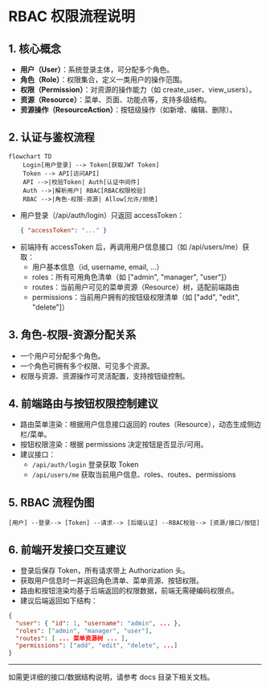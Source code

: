 # RBAC 权限流程说明

## 1. 核心概念

- **用户（User）**：系统登录主体，可分配多个角色。
- **角色（Role）**：权限集合，定义一类用户的操作范围。
- **权限（Permission）**：对资源的操作能力（如 create_user、view_users）。
- **资源（Resource）**：菜单、页面、功能点等，支持多级结构。
- **资源操作（ResourceAction）**：按钮级操作（如新增、编辑、删除）。

## 2. 认证与鉴权流程

```mermaid
flowchart TD
    Login[用户登录] --> Token[获取JWT Token]
    Token --> API[访问API]
    API -->|校验Token| Auth[认证中间件]
    Auth -->|解析用户| RBAC[RBAC权限校验]
    RBAC -->|角色-权限-资源| Allow[允许/拒绝]
```

- 用户登录（/api/auth/login）只返回 accessToken：
  ```json
  { "accessToken": "..." }
  ```
- 前端持有 accessToken 后，再调用用户信息接口（如 /api/users/me）获取：
  - 用户基本信息（id, username, email, ...）
  - roles：所有可用角色清单（如 ["admin", "manager", "user"]）
  - routes：当前用户可见的菜单资源（Resource）树，适配前端路由
  - permissions：当前用户拥有的按钮级权限清单（如 ["add", "edit", "delete"]）

## 3. 角色-权限-资源分配关系

- 一个用户可分配多个角色。
- 一个角色可拥有多个权限、可见多个资源。
- 权限与资源、资源操作可灵活配置，支持按钮级控制。

## 4. 前端路由与按钮权限控制建议

- 路由菜单渲染：根据用户信息接口返回的 routes（Resource），动态生成侧边栏/菜单。
- 按钮权限渲染：根据 permissions 决定按钮是否显示/可用。
- 建议接口：
  - `/api/auth/login` 登录获取 Token
  - `/api/users/me` 获取当前用户信息、roles、routes、permissions

## 5. RBAC 流程伪图

```text
[用户] --登录--> [Token] --请求--> [后端认证] --RBAC校验--> [资源/接口/按钮]
```

## 6. 前端开发接口交互建议

- 登录后保存 Token，所有请求带上 Authorization 头。
- 获取用户信息时一并返回角色清单、菜单资源、按钮权限。
- 路由和按钮渲染均基于后端返回的权限数据，前端无需硬编码权限点。
- 建议后端返回如下结构：

```json
{
  "user": { "id": 1, "username": "admin", ... },
  "roles": ["admin", "manager", "user"],
  "routes": [ ... 菜单资源树 ... ],
  "permissions": ["add", "edit", "delete", ...]
}
```

---

如需更详细的接口/数据结构说明，请参考 docs 目录下相关文档。

